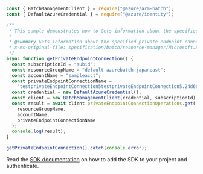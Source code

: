 ```javascript
const { BatchManagementClient } = require("@azure/arm-batch");
const { DefaultAzureCredential } = require("@azure/identity");

/**
 * This sample demonstrates how to Gets information about the specified private endpoint connection.
 *
 * @summary Gets information about the specified private endpoint connection.
 * x-ms-original-file: specification/batch/resource-manager/Microsoft.Batch/stable/2022-01-01/examples/PrivateEndpointConnectionGet.json
 */
async function getPrivateEndpointConnection() {
  const subscriptionId = "subid";
  const resourceGroupName = "default-azurebatch-japaneast";
  const accountName = "sampleacct";
  const privateEndpointConnectionName =
    "testprivateEndpointConnection5testprivateEndpointConnection5.24d6b4b5-e65c-4330-bbe9-3a290d62f8e0";
  const credential = new DefaultAzureCredential();
  const client = new BatchManagementClient(credential, subscriptionId);
  const result = await client.privateEndpointConnectionOperations.get(
    resourceGroupName,
    accountName,
    privateEndpointConnectionName
  );
  console.log(result);
}

getPrivateEndpointConnection().catch(console.error);
```

Read the [SDK documentation](https://github.com/Azure/azure-sdk-for-js/blob/%40azure%2Farm-batch_7.1.0/sdk/batch/arm-batch/README.md) on how to add the SDK to your project and authenticate.
